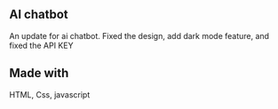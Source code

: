 ## AI chatbot
An update for ai chatbot. Fixed the design, add dark mode feature, and fixed the API KEY
## Made with 
HTML, Css, javascript
